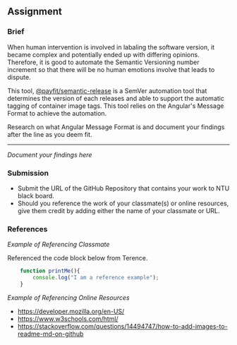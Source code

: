 ## Assignment

### Brief

When human intervention is involved in labaling the software version, it became complex and potentially ended up with differing opinions. Therefore, it is good to automate the Semantic Versioning number increment so that there will be no human emotions involve that leads to dispute. 

This tool, [@payfit/semantic-release](https://npm.io/package/@payfit/semantic-release) is a SemVer automation tool that determines the version of each releases and able to support the automatic tagging of container image tags. This tool relies on the Angular's Message Format to achieve the automation.

Research on what Angular Message Format is and document your findings after the line as you deem fit.

---

*Document your findings here*

### Submission 

- Submit the URL of the GitHub Repository that contains your work to NTU black board.
- Should you reference the work of your classmate(s) or online resources, give them credit by adding either the name of your classmate or URL. 

### References

_Example of Referencing Classmate_

Referenced the code block below from Terence.
```js
    function printMe(){
        console.log("I am a reference example");
    }
```

_Example of Referencing Online Resources_

- https://developer.mozilla.org/en-US/
- https://www.w3schools.com/html/
- https://stackoverflow.com/questions/14494747/how-to-add-images-to-readme-md-on-github

